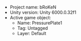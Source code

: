 <!-- UNITY CODE ASSIST INSTRUCTIONS START -->
- Project name: bRoKeN
- Unity version: Unity 6000.0.32f1
- Active game object:
  - Name: PressurePlate1
  - Tag: Untagged
  - Layer: Default
<!-- UNITY CODE ASSIST INSTRUCTIONS END -->